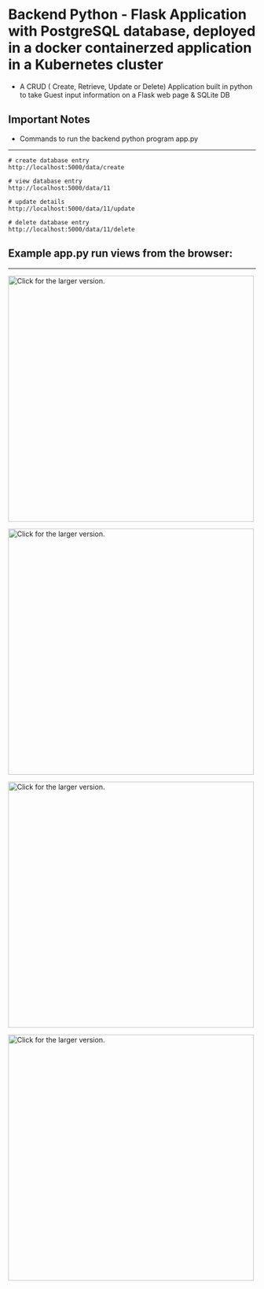 # Backend Python - Flask Application with PostgreSQL database, deployed in a docker containerzed application in a Kubernetes cluster

+ A CRUD ( Create, Retrieve, Update or Delete) Application built in python to take Guest input information on a Flask web page & SQLite DB 

## Important Notes

+ Commands to run the backend python program app.py
---
```
# create database entry
http://localhost:5000/data/create

# view database entry 			
http://localhost:5000/data/11			

# update details
http://localhost:5000/data/11/update

# delete database entry
http://localhost:5000/data/11/delete

```


## Example app.py run views from the browser:
---
<a href="https://drive.google.com/uc?export=view&id=1oSetF-udmvGbkMTKtadxxoTUPRPKA_2_"><img src="https://drive.google.com/uc?export=view&id=1oSetF-udmvGbkMTKtadxxoTUPRPKA_2_" style="width: 500px; max-width: 100%; height: auto" title="Click for the larger version." /></a>

<a href="https://drive.google.com/uc?export=view&id=1b50JiCNxfNGztnSBIGmkeadIMkDgxGR-"><img src="https://drive.google.com/uc?export=view&id=1b50JiCNxfNGztnSBIGmkeadIMkDgxGR-" style="width: 500px; max-width: 100%; height: auto" title="Click for the larger version." /></a>

<a href="https://drive.google.com/uc?export=view&id=1cBvamJGYvSk-p4tIFMd-0L4cj60rOe3F"><img src="https://drive.google.com/uc?export=view&id=1cBvamJGYvSk-p4tIFMd-0L4cj60rOe3F" style="width: 500px; max-width: 100%; height: auto" title="Click for the larger version." /></a>

<a href="https://drive.google.com/uc?export=view&id=1cv9tVnE0Pbz1n5iTPjB_AkC6yFPaLCUw"><img src="https://drive.google.com/uc?export=view&id=1cv9tVnE0Pbz1n5iTPjB_AkC6yFPaLCUw" style="width: 500px; max-width: 100%; height: auto" title="Click for the larger version." /></a>


